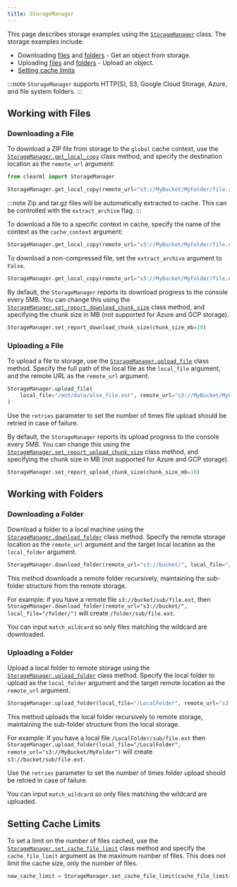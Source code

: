 ```yaml
---
title: StorageManager
---
```


This page describes storage examples using the [`StorageManager`](../../references/sdk/storage.md) 
class. The storage examples include:

* Downloading [files](#downloading-a-file) and [folders](#downloading-a-folder) - Get an object from storage.
* Uploading [files](#uploading-a-file) and [folders](#uploading-a-folder) - Upload an object.
* [Setting cache limits](#setting-cache-limits)

:::note 
`StorageManager` supports HTTP(S), S3, Google Cloud Storage, Azure, and file system folders.
:::

## Working with Files
### Downloading a File

To download a ZIP file from storage to the `global` cache context, use the [`StorageManager.get_local_copy`](../../references/sdk/storage.md#storagemanagerget_local_copy) 
class method, and specify the destination location as the `remote_url` argument:

```python
from clearml import StorageManager

StorageManager.get_local_copy(remote_url="s3://MyBucket/MyFolder/file.zip")
```

:::note
Zip and tar.gz files will be automatically extracted to cache. This can be controlled with the `extract_archive` flag.
:::

To download a file to a specific context in cache, specify the name of the context as the `cache_context` argument:

```python
StorageManager.get_local_copy(remote_url="s3://MyBucket/MyFolder/file.ext", cache_context="test")
```

To download a non-compressed file, set the `extract_archive` argument to `False`. 

```python
StorageManager.get_local_copy(remote_url="s3://MyBucket/MyFolder/file.ext", extract_archive=False)
```

By default, the `StorageManager` reports its download progress to the console every 5MB. You can change this using the 
[`StorageManager.set_report_download_chunk_size`](../../references/sdk/storage.md#storagemanagerset_report_download_chunk_size) 
class method, and specifying the chunk size in MB (not supported for Azure and GCP storage).

```python
StorageManager.set_report_download_chunk_size(chunk_size_mb=10)
```

### Uploading a File

To upload a file to storage, use the [`StorageManager.upload_file`](../../references/sdk/storage.md#storagemanagerupload_file) 
class method. Specify the full path of the local file as the `local_file` argument, and the remote URL as the `remote_url` 
argument.

```python
StorageManager.upload_file(
    local_file="/mnt/data/also_file.ext", remote_url="s3://MyBucket/MyFolder/also_file.ext"
)
```

Use the `retries` parameter to set the number of times file upload should be retried in case of failure.

By default, the `StorageManager` reports its upload progress to the console every 5MB. You can change this using the 
[`StorageManager.set_report_upload_chunk_size`](../../references/sdk/storage.md#storagemanagerset_report_upload_chunk_size) 
class method, and specifying the chunk size in MB (not supported for Azure and GCP storage).

```python
StorageManager.set_report_upload_chunk_size(chunk_size_mb=10)
```

## Working with Folders
### Downloading a Folder
Download a folder to a local machine using the [`StorageManager.download_folder`](../../references/sdk/storage.md#storagemanagerdownload_folder) 
class method. Specify the remote storage location as the `remote_url` argument and the target local location as the 
`local_folder` argument. 

```python
StorageManager.download_folder(remote_url="s3://bucket/", local_file="/folder/")
```

This method downloads a remote folder recursively, maintaining the sub-folder structure from 
the remote storage.

For example: if you have a remote file `s3://bucket/sub/file.ext`, then 
`StorageManager.download_folder(remote_url="s3://bucket/", local_file="/folder/")` will create `/folder/sub/file.ext`.

You can input `match_wildcard` so only files matching the wildcard are downloaded.

### Uploading a Folder
Upload a local folder to remote storage using the [`StorageManager.upload_folder`](../../references/sdk/storage.md#storagemanagerupload_folder) 
class method. Specify the local folder to upload as the `local_folder` argument and the target remote location as the
`remote_url` argument. 

```python
StorageManager.upload_folder(local_file="/LocalFolder", remote_url="s3://MyBucket/MyFolder")
```

This method uploads the local folder recursively to remote storage, maintaining the sub-folder structure from the local 
storage. 

For example: If you have a local file `/LocalFolder/sub/file.ext` then `StorageManager.upload_folder(local_file="/LocalFolder", remote_url="s3://MyBucket/MyFolder")`
will create `s3://bucket/sub/file.ext`.

Use the `retries` parameter to set the number of times folder upload should be retried in case of failure.

You can input `match_wildcard` so only files matching the wildcard are uploaded.

## Setting Cache Limits

To set a limit on the number of files cached, use the [`StorageManager.set_cache_file_limit`](../../references/sdk/storage.md#storagemanagerset_cache_file_limit) 
class method and specify the `cache_file_limit` argument as the maximum number of files. This does not limit the cache size, 
only the number of files.

```python
new_cache_limit = StorageManager.set_cache_file_limit(cache_file_limit=100)
```
